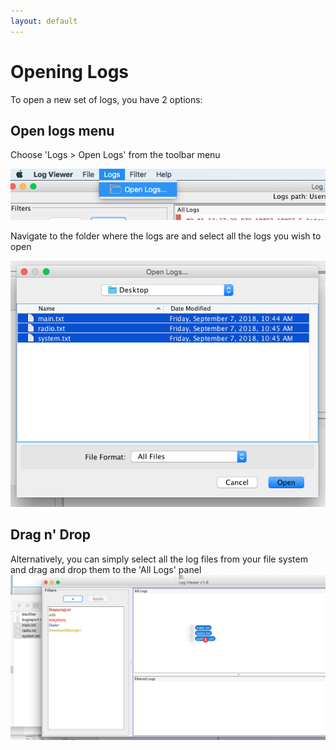 ```yaml
---
layout: default
---
```


# Opening Logs
To open a new set of logs, you have 2 options:

## Open logs menu
Choose 'Logs > Open Logs' from the toolbar menu

![Open Button](images/OpenLogs.png)

Navigate to the folder where the logs are and select all the logs you wish to open

![Open Dialog](images/OpenLogsDialog.png)

## Drag n' Drop
Alternatively, you can simply select all the log files from your file system and drag and drop them to the 'All Logs' panel
![Drag n' Drop](images/DragNDropLogs.png)